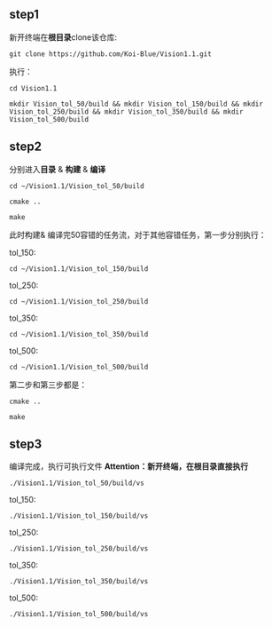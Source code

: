 ## step1
  新开终端在**根目录**clone该仓库:
  ```
  git clone https://github.com/Koi-Blue/Vision1.1.git
  ```
  执行：
  ```
  cd Vision1.1
  ```
  ```
  mkdir Vision_tol_50/build && mkdir Vision_tol_150/build && mkdir Vision_tol_250/build && mkdir Vision_tol_350/build && mkdir Vision_tol_500/build
  ```

## step2
  分别进入**目录** & **构建** & **编译**
  ```
  cd ~/Vision1.1/Vision_tol_50/build
  ```
  ```
  cmake ..
  ```
  ```
  make
  ```
  此时构建& 编译完50容错的任务流，对于其他容错任务，第一步分别执行：
  
  tol_150:
  ```
  cd ~/Vision1.1/Vision_tol_150/build
  ```
  tol_250:
  ```
  cd ~/Vision1.1/Vision_tol_250/build
  ```
  tol_350:
  ```
  cd ~/Vision1.1/Vision_tol_350/build
  ```
  tol_500:
  ```
  cd ~/Vision1.1/Vision_tol_500/build
  ```
  第二步和第三步都是：
  ```
  cmake ..
  ```
  ```
  make
  ```

## step3
  编译完成，执行可执行文件
  **Attention：新开终端，在根目录直接执行**
  ```
  ./Vision1.1/Vision_tol_50/build/vs
  ```
  tol_150:
  ```
  ./Vision1.1/Vision_tol_150/build/vs
  ```
  tol_250:
  ```
  ./Vision1.1/Vision_tol_250/build/vs
  ```
  tol_350:
  ```
  ./Vision1.1/Vision_tol_350/build/vs
  ```
  tol_500:
  ```
  ./Vision1.1/Vision_tol_500/build/vs
  ```
